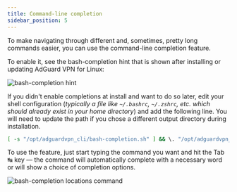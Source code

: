```yaml
---
title: Command-line completion
sidebar_position: 5
---
```


To make navigating through different and, sometimes, pretty long commands easier, you can use the command-line completion feature.

To enable it, see the bash-completion hint that is shown after installing or updating AdGuard VPN for Linux:

![bash-completion hint](https://cdn.adguard-vpn.com/blog/new/6x3djbash-completion-hint.png)

If you didn't enable completions at install and want to do so later, edit your shell configuration (_typically a file like `~/.bashrc`, `~/.zshrc`, etc. which should already exist in your home directory_) and add the following line. You will need to update the path if you chose a different output directory during installation.

```sh
[ -s "/opt/adguardvpn_cli/bash-completion.sh" ] && \. "/opt/adguardvpn_cli/bash-completion.sh"
```

To use the feature, just start typing the command you want and hit the Tab ↹ key — the command will automatically complete with a necessary word or will show a choice of completion options.

![bash-completion locations command](https://cdn.adguard-vpn.com/blog/new/1g4nhVPN-CLI-autocomplete.png)

